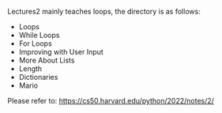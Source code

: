 Lectures2 mainly teaches loops, the directory is as follows:
- Loops
- While Loops
- For Loops
- Improving with User Input
- More About Lists
- Length
- Dictionaries
- Mario

Please refer to: https://cs50.harvard.edu/python/2022/notes/2/